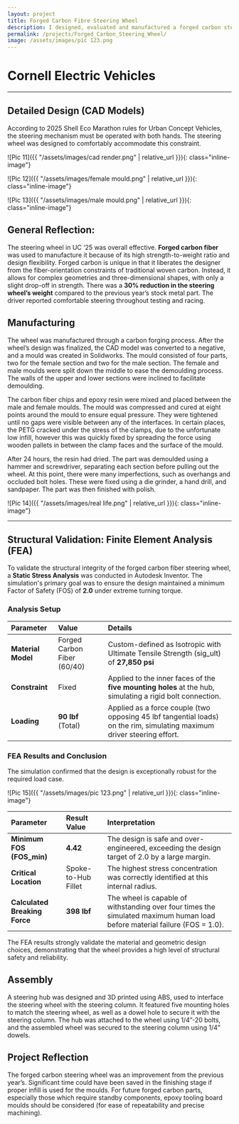 ```yaml
---
layout: project
title: Forged Carbon Fibre Steering Wheel
description: I designed, evaluated and manufactured a forged carbon steering wheel.
permalink: /projects/Forged_Carbon_Steering_Wheel/
image: /assets/images/pic 123.png
---
```


# Cornell Electric Vehicles 




***

## Detailed Design (CAD Models)

According to 2025 Shell Eco Marathon rules for Urban Concept Vehicles, the steering mechanism must be operated with both hands. The steering wheel was designed to comfortably accommodate this constraint.

![Pic 11]({{ "/assets/images/cad render.png" | relative_url }}){: class="inline-image"}

![Pic 12]({{ "/assets/images/female mould.png" | relative_url }}){: class="inline-image"}

![Pic 13]({{ "/assets/images/male mould.png" | relative_url }}){: class="inline-image"}

## General Reflection:

The steering wheel in UC ‘25 was overall effective. **Forged carbon fiber** was used to manufacture it because of its high strength-to-weight ratio and design flexibility. Forged carbon is unique in that it liberates the designer from the fiber-orientation constraints of traditional woven carbon. Instead, it allows for complex geometries and three-dimensional shapes, with only a slight drop-off in strength. There was a **30% reduction in the steering wheel’s weight** compared to the previous year’s stock metal part. The driver reported comfortable steering throughout testing and racing.

## Manufacturing

The wheel was manufactured through a carbon forging process. After the wheel’s design was finalized, the CAD model was converted to a negative, and a mould was created in Solidworks. The mould consisted of four parts, two for the female section and two for the male section. The female and male moulds were split down the middle to ease the demoulding process. The walls of the upper and lower sections were inclined to facilitate demoulding.

The carbon fiber chips and epoxy resin were mixed and placed between the male and female moulds. The mould was compressed and cured at eight points around the mould to ensure equal pressure. They were tightened until no gaps were visible between any of the interfaces. In certain places, the PETG cracked under the stress of the clamps, due to the unfortunate low infill, however this was quickly fixed by spreading the force using wooden pallets in between the clamp faces and the surface of the mould.

After 24 hours, the resin had dried. The part was demoulded using a hammer and screwdriver, separating each section before pulling out the wheel. At this point, there were many imperfections, such as overhangs and occluded bolt holes. These were fixed using a die grinder, a hand drill, and sandpaper. The part was then finished with polish.

![Pic 14]({{ "/assets/images/real life.png" | relative_url }}){: class="inline-image"}

***

## Structural Validation: Finite Element Analysis (FEA)

To validate the structural integrity of the forged carbon fiber steering wheel, a **Static Stress Analysis** was conducted in Autodesk Inventor. The simulation's primary goal was to ensure the design maintained a minimum Factor of Safety (FOS) of **2.0** under extreme turning torque.

### **Analysis Setup**

| Parameter | Value | Details |
| :--- | :--- | :--- |
| **Material Model** | Forged Carbon Fiber (60/40) | Custom-defined as Isotropic with Ultimate Tensile Strength (sig_ult) of **27,850 psi** |
| **Constraint** | Fixed | Applied to the inner faces of the **five mounting holes** at the hub, simulating a rigid bolt connection. |
| **Loading** | **90 lbf** (Total) | Applied as a force couple (two opposing 45 lbf tangential loads) on the rim, simulating maximum driver steering effort. |

### **FEA Results and Conclusion**

The simulation confirmed that the design is exceptionally robust for the required load case.

![Pic 15]({{ "/assets/images/pic 123.png" | relative_url }}){: class="inline-image"}

| Parameter | Result Value | Interpretation |
| :--- | :--- | :--- |
| **Minimum FOS (FOS_min)** | **4.42** | The design is safe and over-engineered, exceeding the design target of 2.0 by a large margin. |
| **Critical Location** | Spoke-to-Hub Fillet | The highest stress concentration was correctly identified at this internal radius. |
| **Calculated Breaking Force** | **398 lbf** | The wheel is capable of withstanding over four times the simulated maximum human load before material failure (FOS = 1.0). |

The FEA results strongly validate the material and geometric design choices, demonstrating that the wheel provides a high level of structural safety and reliability.

## Assembly

A steering hub was designed and 3D printed using ABS, used to interface the steering wheel with the steering column. It featured five mounting holes to match the steering wheel, as well as a dowel hole to secure it with the steering column. The hub was attached to the wheel using 1/4”-20 bolts, and the assembled wheel was secured to the steering column using 1/4” dowels.



## Project Reflection

The forged carbon steering wheel was an improvement from the previous year’s. Significant time could have been saved in the finishing stage if proper infill is used for the moulds. For future forged carbon parts, especially those which require standby components, epoxy tooling board moulds should be considered (for ease of repeatability and precise machining).










